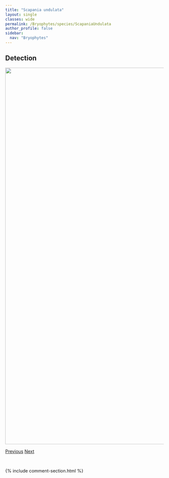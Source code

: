 ```yaml
---
title: "Scapania undulata"
layout: single
classes: wide
permalink: /Bryophytes/species/ScapaniaUndulata
author_profile: false
sidebar:
  nav: "Bryophytes"
---
```


<h2>Detection</h2>

<a href="https://drive.google.com/uc?export=view&id=1m5p7BMvpa5KW9TfoUrKHpj4a63dlOaaY">
<img src="https://drive.google.com/uc?export=view&id=1m5p7BMvpa5KW9TfoUrKHpj4a63dlOaaY" height = "1200" width = "800">
</a>


<a href="/DevelopmentWebsite/Bryophytes/species/ScapaniaUmbrosa" class="pagination--pager" title="Scapania umbrosa">Previous</a> <a href="/DevelopmentWebsite/Bryophytes/species/SchistidiumApocarpum" class="pagination--pager" title="Schistidium apocarpum">Next</a>

<p>&nbsp;</p>

{% include comment-section.html %}
